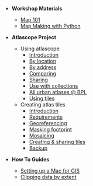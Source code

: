 - **Workshop Materials**
    - [Map 101](/workshops/map101.md "map 101")
    - [Map Making with Python](/workshops/python.md "Simple Map Making with Python")

- **Atlascope Project**
    - Using atlascope
        - [Introduction](/atlascope/using/introduction.md "Introduction")
        - [By location](/atlascope/using/location.md "Finding atlases by location")
        - [By address](/atlascope/using/address.md "Finding atlases by address")
        - [Comparing](/atlascope/using/comparing.md "Comparison tools")
        - [Sharing](/atlascope/using/sharing.md "Sharing from the app")
        - [Use with collections](/atlascope/using/collections.md "Finding in the collections")
        - [All urban atlases @ BPL](/atlascope/using/all-atlases.md "All urban atlases @ the BPL")
        - [Using tiles](/atlascope/using/tiles.md "Using Atlascope tile layers")
    - Creating atlas tiles
        - [Introduction](/atlascope/creating/introduction.md "Introduction")
        - [Requirements](/atlascope/creating/requirements.md "Requirements & recommendations")
        - [Georeferencing](/atlascope/creating/georeferencing.md "Georeferencing")
        - [Masking footprint](/atlascope/creating/masking.md "Masking")
        - [Mosaicing](/atlascope/creating/mosaicing.md "Mosaicing")
        - [Creating & sharing tiles](/atlascope/creating/tiles.md "Tiles")
        - [Backup](/atlascope/creating/backup.md "Backup")

- **How To Guides**
    - [Setting up a Mac for GIS](/how-to/mac-setup.md "Setting up a Mac")
    - [Clipping data by extent](/how-to/clip-by-extent.md "Clip Data by Extent")
